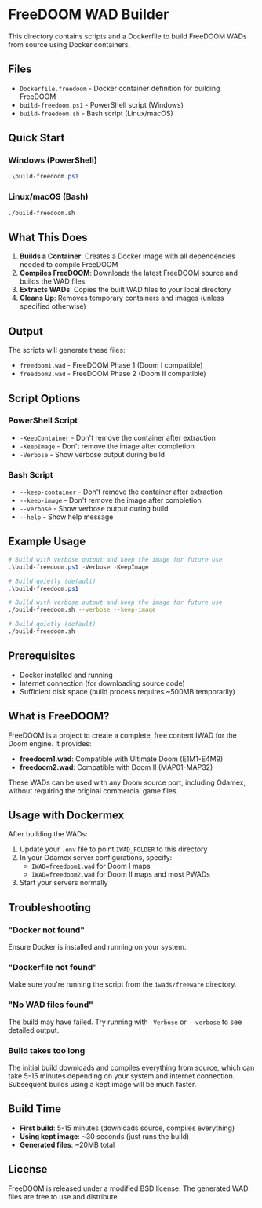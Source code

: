 # FreeDOOM WAD Builder

This directory contains scripts and a Dockerfile to build FreeDOOM WADs from source using Docker containers.

## Files

- `Dockerfile.freedoom` - Docker container definition for building FreeDOOM
- `build-freedoom.ps1` - PowerShell script (Windows)
- `build-freedoom.sh` - Bash script (Linux/macOS)

## Quick Start

### Windows (PowerShell)
```powershell
.\build-freedoom.ps1
```

### Linux/macOS (Bash)
```bash
./build-freedoom.sh
```

## What This Does

1. **Builds a Container**: Creates a Docker image with all dependencies needed to compile FreeDOOM
2. **Compiles FreeDOOM**: Downloads the latest FreeDOOM source and builds the WAD files
3. **Extracts WADs**: Copies the built WAD files to your local directory
4. **Cleans Up**: Removes temporary containers and images (unless specified otherwise)

## Output

The scripts will generate these files:
- `freedoom1.wad` - FreeDOOM Phase 1 (Doom I compatible)
- `freedoom2.wad` - FreeDOOM Phase 2 (Doom II compatible)

## Script Options

### PowerShell Script
- `-KeepContainer` - Don't remove the container after extraction
- `-KeepImage` - Don't remove the image after completion
- `-Verbose` - Show verbose output during build

### Bash Script
- `--keep-container` - Don't remove the container after extraction
- `--keep-image` - Don't remove the image after completion
- `--verbose` - Show verbose output during build
- `--help` - Show help message

## Example Usage

```powershell
# Build with verbose output and keep the image for future use
.\build-freedoom.ps1 -Verbose -KeepImage

# Build quietly (default)
.\build-freedoom.ps1
```

```bash
# Build with verbose output and keep the image for future use
./build-freedoom.sh --verbose --keep-image

# Build quietly (default)
./build-freedoom.sh
```

## Prerequisites

- Docker installed and running
- Internet connection (for downloading source code)
- Sufficient disk space (build process requires ~500MB temporarily)

## What is FreeDOOM?

FreeDOOM is a project to create a complete, free content IWAD for the Doom engine. It provides:

- **freedoom1.wad**: Compatible with Ultimate Doom (E1M1-E4M9)
- **freedoom2.wad**: Compatible with Doom II (MAP01-MAP32)

These WADs can be used with any Doom source port, including Odamex, without requiring the original commercial game files.

## Usage with Dockermex

After building the WADs:

1. Update your `.env` file to point `IWAD_FOLDER` to this directory
2. In your Odamex server configurations, specify:
   - `IWAD=freedoom1.wad` for Doom I maps
   - `IWAD=freedoom2.wad` for Doom II maps and most PWADs
3. Start your servers normally

## Troubleshooting

### "Docker not found"
Ensure Docker is installed and running on your system.

### "Dockerfile not found"
Make sure you're running the script from the `iwads/freeware` directory.

### "No WAD files found"
The build may have failed. Try running with `-Verbose` or `--verbose` to see detailed output.

### Build takes too long
The initial build downloads and compiles everything from source, which can take 5-15 minutes depending on your system and internet connection. Subsequent builds using a kept image will be much faster.

## Build Time

- **First build**: 5-15 minutes (downloads source, compiles everything)
- **Using kept image**: ~30 seconds (just runs the build)
- **Generated files**: ~20MB total

## License

FreeDOOM is released under a modified BSD license. The generated WAD files are free to use and distribute.
